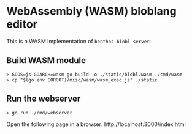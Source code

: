 # WebAssembly (WASM) bloblang editor

This is a WASM implementation of `benthos blobl server`.

## Build WASM module

```shell
> GOOS=js GOARCH=wasm go build -o ./static/blobl.wasm ./cmd/wasm
> cp "$(go env GOROOT)/misc/wasm/wasm_exec.js" ./static
```

## Run the webserver

```shell
> go run ./cmd/webserver
```

Open the following page in a browser: http://localhost:3000/index.html

